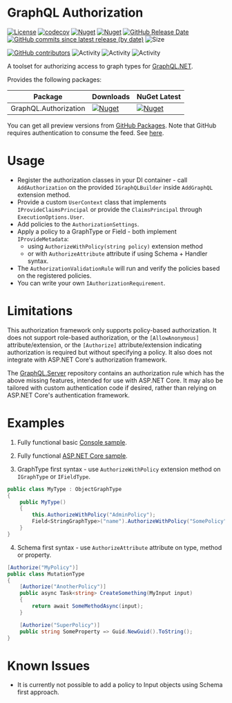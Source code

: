 # GraphQL Authorization

[![License](https://img.shields.io/github/license/graphql-dotnet/authorization)](LICENSE.md)
[![codecov](https://codecov.io/gh/graphql-dotnet/authorization/branch/master/graph/badge.svg?token=TODO)](https://codecov.io/gh/graphql-dotnet/authorization)
[![Nuget](https://img.shields.io/nuget/dt/GraphQL.Authorization)](https://www.nuget.org/packages/GraphQL.Authorization)
[![Nuget](https://img.shields.io/nuget/v/GraphQL.Authorization)](https://www.nuget.org/packages/GraphQL.Authorization)
[![GitHub Release Date](https://img.shields.io/github/release-date/graphql-dotnet/authorization?label=released)](https://github.com/graphql-dotnet/authorization/releases)
[![GitHub commits since latest release (by date)](https://img.shields.io/github/commits-since/graphql-dotnet/authorization/latest?label=new+commits)](https://github.com/graphql-dotnet/authorization/commits/master)
![Size](https://img.shields.io/github/repo-size/graphql-dotnet/authorization)

[![GitHub contributors](https://img.shields.io/github/contributors/graphql-dotnet/authorization)](https://github.com/graphql-dotnet/authorization/graphs/contributors)
![Activity](https://img.shields.io/github/commit-activity/w/graphql-dotnet/authorization)
![Activity](https://img.shields.io/github/commit-activity/m/graphql-dotnet/authorization)
![Activity](https://img.shields.io/github/commit-activity/y/graphql-dotnet/authorization)

A toolset for authorizing access to graph types for [GraphQL.NET](https://github.com/graphql-dotnet/graphql-dotnet).

Provides the following packages:

| Package               | Downloads                                                                                                               | NuGet Latest                                                                                                           |
| --------------------- | ----------------------------------------------------------------------------------------------------------------------- | ---------------------------------------------------------------------------------------------------------------------- |
| GraphQL.Authorization | [![Nuget](https://img.shields.io/nuget/dt/GraphQL.Authorization)](https://www.nuget.org/packages/GraphQL.Authorization) | [![Nuget](https://img.shields.io/nuget/v/GraphQL.Authorization)](https://www.nuget.org/packages/GraphQL.Authorization) |

You can get all preview versions from [GitHub Packages](https://github.com/orgs/graphql-dotnet/packages?repo_name=authorization).
Note that GitHub requires authentication to consume the feed. See [here](https://docs.github.com/en/free-pro-team@latest/packages/publishing-and-managing-packages/about-github-packages#authenticating-to-github-packages).

# Usage

- Register the authorization classes in your DI container - call `AddAuthorization` on the provided `IGraphQLBuilder` inside `AddGraphQL` extension method.
- Provide a custom `UserContext` class that implements `IProvideClaimsPrincipal` or provide the `ClaimsPrincipal` through `ExecutionOptions.User`.
- Add policies to the `AuthorizationSettings`.
- Apply a policy to a GraphType or Field - both implement `IProvideMetadata`:
  - using `AuthorizeWithPolicy(string policy)` extension method
  - or with `AuthorizeAttribute` attribute if using Schema + Handler syntax.
- The `AuthorizationValidationRule` will run and verify the policies based on the registered policies.
- You can write your own `IAuthorizationRequirement`.

# Limitations

This authorization framework only supports policy-based authorization. It does not support role-based authorization, or the
`[AllowAnonymous]` attribute/extension, or the `[Authorize]` attribute/extension indicating authorization is required
but without specifying a policy. It also does not integrate with ASP.NET Core's authorization framework.

The [GraphQL.Server](https://www.github.com/graphql-dotnet/server) repository contains an authorization rule which has the above
missing features, intended for use with ASP.NET Core. It may also be tailored with custom authentication code if desired, rather than
relying on ASP.NET Core's authentication framework.

# Examples

1. Fully functional basic [Console sample](src/BasicSample/Program.cs).

2. Fully functional [ASP.NET Core sample](src/Harness/Program.cs).

3. GraphType first syntax - use `AuthorizeWithPolicy` extension method on `IGraphType` or `IFieldType`.

```csharp
public class MyType : ObjectGraphType
{
    public MyType()
    {
        this.AuthorizeWithPolicy("AdminPolicy");
        Field<StringGraphType>("name").AuthorizeWithPolicy("SomePolicy");
    }
}
```

4. Schema first syntax - use `AuthorizeAttribute` attribute on type, method or property.

```csharp
[Authorize("MyPolicy")]
public class MutationType
{
    [Authorize("AnotherPolicy")]
    public async Task<string> CreateSomething(MyInput input)
    {
        return await SomeMethodAsync(input);
    }

    [Authorize("SuperPolicy")]
    public string SomeProperty => Guid.NewGuid().ToString();
}
```

# Known Issues

- It is currently not possible to add a policy to Input objects using Schema first approach.
